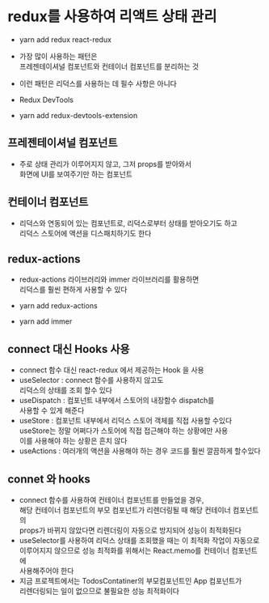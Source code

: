 # redux를 사용하여 리액트 상태 관리

- yarn add redux react-redux
- 가장 많이 사용하는 패턴은  
  프레젠테이셔널 컴포넌트와 컨테이너 컴포넌트를 분리하는 것
- 이런 패턴은 리덕스를 사용하는 데 필수 사항은 아니다

- Redux DevTools
- yarn add redux-devtools-extension

## 프레젠테이셔널 컴포넌트

- 주로 상태 관리가 이루어지지 않고, 그저 props를 받아와서  
  화면에 UI를 보여주기만 하는 컴포넌트

## 컨테이너 컴포넌트

- 리덕스와 연동되어 있는 컴포넌트로, 리덕스로부터 상태를 받아오기도 하고  
  리덕스 스토어에 액션을 디스패치하기도 한다

## redux-actions

- redux-actions 라이브러리와 immer 라이브러리를 활용하면  
  리덕스를 훨씬 편하게 사용할 수 있다

- yarn add redux-actions
- yarn add immer

## connect 대신 Hooks 사용

- connect 함수 대신 react-redux 에서 제공하는 Hook 을 사용
- useSelector : connect 함수를 사용하지 않고도  
  리덕스의 상태를 조회 할수 있다
- useDispatch : 컴포넌트 내부에서 스토어의 내장함수 dispatch를  
  사용할 수 있게 해준다
- useStore : 컴포넌트 내부에서 리덕스 스토어 객체를 직접 사용할 수있다  
  useStore는 정말 어쩌다가 스토어에 직접 접근해야 하는 상황에만 사용  
  이를 사용해야 하는 상황은 흔치 않다
- useActions : 여러개의 액션을 사용해야 하는 경우 코드를 훨씬 깔끔하게 할수있다

## connet 와 hooks

- connect 함수를 사용하여 컨테이너 컴포넌트를 만들었을 경우,  
  해당 컨테이너 컴포넌트의 부모 컴포넌트가 리렌더링될 때 해당 컨테이너 컴포넌트의  
  props가 바뀌지 않았다면 리렌더링이 자동으로 방지되어 성능이 최적화된다
- useSelector를 사용하여 리덕스 상태를 조회했을 때는 이 최적화 작업이 자동으로  
  이루어지지 않으므로 성능 최적화를 위해서는 React.memo를 컨테이너 컴포넌트에  
  사용해주어야 한다
- 지금 프로젝트에서는 TodosContatiner의 부모컴포넌트인 App 컴포넌트가  
  리렌더링되는 일이 없으므로 불필요한 성능 최적화이다
